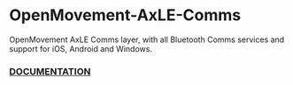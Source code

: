 # OpenMovement-AxLE-Comms
OpenMovement AxLE Comms layer, with all Bluetooth Comms services and support for iOS, Android and Windows.

### [DOCUMENTATION](https://openmovement.gitbook.io/openmovement-axle)

